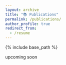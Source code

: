 ```yaml
---
layout: archive
title: "📚 Publications"
permalink: /publications/
author_profile: true
redirect_from:
  - /resume
---
```


{% include base_path %}

upcoming soon

<!-- 1. **RPF-Search: Field-based Search for Robot Person Following in Unknown Dynamic Environments.** <br /><u>Hanjing Ye$^\dagger$</u>, Kuanqi Cai$^\dagger$, Yu Zhan, Bingyi Xia, Arash Ajoudani, Hong Zhang. <br /> [[raw video](https://www.youtube.com/watch?v=i50zWK2C0iA)] -->